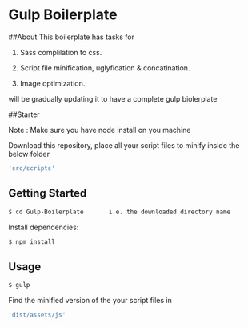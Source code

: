 # Gulp Boilerplate

##About
This boilerplate has tasks for

1. Sass complilation to css.

2. Script file minification, uglyfication & concatination.

3. Image optimization.

will be gradually updating it to have a complete gulp biolerplate 

##Starter 

Note : Make sure you have node install on you machine

Download this repository, place all your script files to minify inside the below folder
```bash
'src/scripts'
```

## Getting Started

```bash
$ cd Gulp-Boilerplate       i.e. the downloaded directory name
```

Install dependencies:

```bash
$ npm install
```

## Usage

```bash
$ gulp 
```

Find the minified version of the your script files in 

```bash
'dist/assets/js'
```
